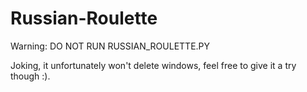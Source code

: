 # Russian-Roulette

Warning: DO NOT RUN RUSSIAN_ROULETTE.PY

Joking, it unfortunately won't delete windows, feel free to give it a try though :).
